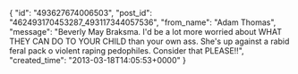  {
   "id": "493627674006503",
   "post_id": "462493170453287_493117344057536",
   "from_name": "Adam Thomas",
   "message": "Beverly May Braksma. I'd be a lot more worried about WHAT THEY CAN DO TO YOUR CHILD than your own ass. She's up against a rabid feral pack o violent raping pedophiles. Consider that PLEASE!!",
   "created_time": "2013-03-18T14:05:53+0000"
 }
